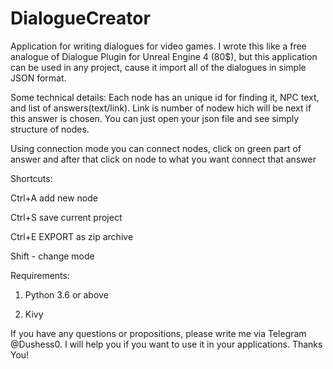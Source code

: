# DialogueCreator
Application for writing dialogues for video games. I wrote this like a free analogue of Dialogue Plugin for Unreal Engine 4 (80\$), but this application can be used in any project, cause it import all of the dialogues in simple JSON format.

Some technical details:
Each node has an unique id for finding it, NPC text, and list of answers(text/link). Link is number of nodew hich will be next if this answer is chosen. You can just open your json file and see simply structure of nodes.

Using connection mode you can connect nodes, click on green part of answer and after that click on node to what you want connect that answer


Shortcuts:

Ctrl+A add new node

Ctrl+S save current project

Ctrl+E EXPORT as zip archive

Shift - change mode

Requirements:

1) Python 3.6 or above

2) Kivy 


If you have any questions or propositions, please write me via Telegram @Dushess0. I will help you if you want to use it in your applications.
Thanks You!

